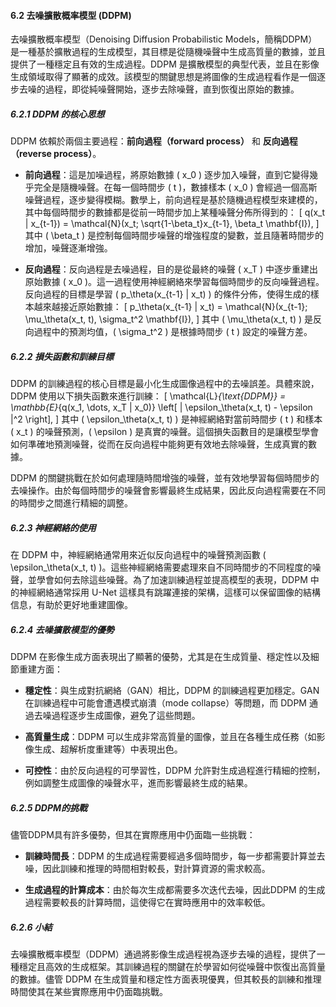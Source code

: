 #### 6.2 去噪擴散概率模型 (DDPM)

去噪擴散概率模型（Denoising Diffusion Probabilistic Models，簡稱DDPM）是一種基於擴散過程的生成模型，其目標是從隨機噪聲中生成高質量的數據，並且提供了一種穩定且有效的生成過程。DDPM 是擴散模型的典型代表，並且在影像生成領域取得了顯著的成效。該模型的關鍵思想是將圖像的生成過程看作是一個逐步去噪的過程，即從純噪聲開始，逐步去除噪聲，直到恢復出原始的數據。

##### 6.2.1 DDPM 的核心思想
DDPM 依賴於兩個主要過程：**前向過程（forward process）** 和 **反向過程（reverse process）**。

- **前向過程**：這是加噪過程，將原始數據 \( x_0 \) 逐步加入噪聲，直到它變得幾乎完全是隨機噪聲。在每一個時間步 \( t \)，數據樣本 \( x_0 \) 會經過一個高斯噪聲過程，逐步變得模糊。數學上，前向過程是基於隨機過程模型來建模的，其中每個時間步的數據都是從前一時間步加上某種噪聲分佈所得到的：
  \[
  q(x_t | x_{t-1}) = \mathcal{N}(x_t; \sqrt{1-\beta_t}x_{t-1}, \beta_t \mathbf{I}),
  \]
  其中 \( \beta_t \) 是控制每個時間步噪聲的增強程度的變數，並且隨著時間步的增加，噪聲逐漸增強。

- **反向過程**：反向過程是去噪過程，目的是從最終的噪聲 \( x_T \) 中逐步重建出原始數據 \( x_0 \)。這一過程使用神經網絡來學習每個時間步的反向噪聲過程。反向過程的目標是學習 \( p_\theta(x_{t-1} | x_t) \) 的條件分佈，使得生成的樣本越來越接近原始數據：
  \[
  p_\theta(x_{t-1} | x_t) = \mathcal{N}(x_{t-1}; \mu_\theta(x_t, t), \sigma_t^2 \mathbf{I}),
  \]
  其中 \( \mu_\theta(x_t, t) \) 是反向過程中的預測均值，\( \sigma_t^2 \) 是根據時間步 \( t \) 設定的噪聲方差。

##### 6.2.2 損失函數和訓練目標
DDPM 的訓練過程的核心目標是最小化生成圖像過程中的去噪誤差。具體來說，DDPM 使用以下損失函數來進行訓練：
\[
\mathcal{L}_{\text{DDPM}} = \mathbb{E}_{q(x_1, \dots, x_T | x_0)} \left[ \| \epsilon_\theta(x_t, t) - \epsilon \|^2 \right],
\]
其中 \( \epsilon_\theta(x_t, t) \) 是神經網絡對當前時間步 \( t \) 和樣本 \( x_t \) 的噪聲預測，\( \epsilon \) 是真實的噪聲。這個損失函數目的是讓模型學會如何準確地預測噪聲，從而在反向過程中能夠更有效地去除噪聲，生成真實的數據。

DDPM 的關鍵挑戰在於如何處理隨時間增強的噪聲，並有效地學習每個時間步的去噪操作。由於每個時間步的噪聲會影響最終生成結果，因此反向過程需要在不同的時間步之間進行精細的調整。

##### 6.2.3 神經網絡的使用
在 DDPM 中，神經網絡通常用來近似反向過程中的噪聲預測函數 \( \epsilon_\theta(x_t, t) \)。這些神經網絡需要處理來自不同時間步的不同程度的噪聲，並學會如何去除這些噪聲。為了加速訓練過程並提高模型的表現，DDPM 中的神經網絡通常採用 U-Net 這樣具有跳躍連接的架構，這樣可以保留圖像的結構信息，有助於更好地重建圖像。

##### 6.2.4 去噪擴散模型的優勢
DDPM 在影像生成方面表現出了顯著的優勢，尤其是在生成質量、穩定性以及細節重建方面：

- **穩定性**：與生成對抗網絡（GAN）相比，DDPM 的訓練過程更加穩定。GAN 在訓練過程中可能會遭遇模式崩潰（mode collapse）等問題，而 DDPM 通過去噪過程逐步生成圖像，避免了這些問題。
  
- **高質量生成**：DDPM 可以生成非常高質量的圖像，並且在各種生成任務（如影像生成、超解析度重建等）中表現出色。

- **可控性**：由於反向過程的可學習性，DDPM 允許對生成過程進行精細的控制，例如調整生成圖像的噪聲水平，進而影響最終生成的結果。

##### 6.2.5 DDPM的挑戰
儘管DDPM具有許多優勢，但其在實際應用中仍面臨一些挑戰：

- **訓練時間長**：DDPM 的生成過程需要經過多個時間步，每一步都需要計算並去噪，因此訓練和推理的時間相對較長，對計算資源的需求較高。

- **生成過程的計算成本**：由於每次生成都需要多次迭代去噪，因此DDPM 的生成過程需要較長的計算時間，這使得它在實時應用中的效率較低。

##### 6.2.6 小結
去噪擴散概率模型（DDPM）通過將影像生成過程視為逐步去噪的過程，提供了一種穩定且高效的生成框架。其訓練過程的關鍵在於學習如何從噪聲中恢復出高質量的數據。儘管 DDPM 在生成質量和穩定性方面表現優異，但其較長的訓練和推理時間使其在某些實際應用中仍面臨挑戰。